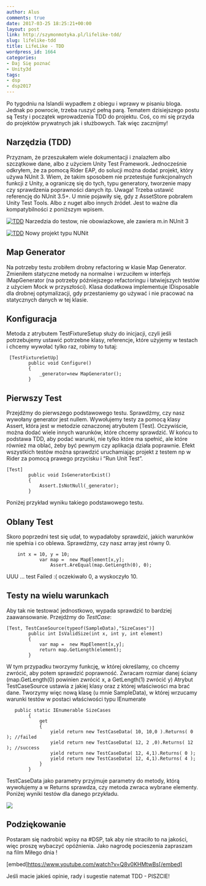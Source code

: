 ```yaml
---
author: Alus
comments: true
date: 2017-03-25 18:25:21+00:00
layout: post
link: http://szymonmotyka.pl/lifelike-tdd/
slug: lifelike-tdd
title: LifeLike - TDD
wordpress_id: 1664
categories:
- Daj Się poznać
- Unity3d
tags:
- dsp
- dsp2017
---
```


Po tygodniu na Islandii wypadłem z obiegu i wprawy w pisaniu bloga.
Jednak po powrocie, trzeba ruszyć pełną parą. Tematem dzisiejszego postu są Testy i początek wprowadzenia TDD do projektu. Coś, co mi się przyda do projektów prywatnych jak i służbowych.
Tak więc zacznijmy!
<!-- more -->


## Narzędzia (TDD)


Przyznam, że przeszukałem wiele dokumentacji i znalazłem albo szczątkowe dane, albo z użyciem Unity Test Framework.
Jednocześnie odkryłem, że za pomocą Rider EAP, do solucji można dodać projekt, który używa NUnit 3.
Wiem, że takim sposobem nie przetestuje funkcjonalnych funkcji z Unity, a ograniczę się do tych, typu generatory, tworzenie mapy czy sprawdzenia poprawności danych itp.
Uwaga! Trzeba ustawić referencję do NUnit 3.5+. U mnie pojawiły się, gdy z AssetStore pobrałem Unity Test Tools. Albo z nuget albo innych źródeł. Jest to ważne dla kompatybilności z poniższym wpisem.

[![TDD](http://szymonmotyka.pl/wp-content/uploads/2017/03/Screen-Shot-2017-03-23-at-19.03.22-785x490.png)](http://szymonmotyka.pl/wp-content/uploads/2017/03/Screen-Shot-2017-03-23-at-19.03.22.png) Narzedzia do testow, nie obowiazkowe, ale zawiera m.in NUnit 3

[![TDD](http://szymonmotyka.pl/wp-content/uploads/2017/03/Screen-Shot-2017-03-24-at-23.34.01-785x458.png)](http://szymonmotyka.pl/wp-content/uploads/2017/03/Screen-Shot-2017-03-24-at-23.34.01.png) Nowy projekt typu NUNit


## Map Generator


Na potrzeby testu zrobiłem drobny refactoring w klasie Map Generator. Zmieniłem statyczne metody na normalne i wrzuciłem w interfejs IMapGenerator (na potrzeby późniejszego refactoringu i łatwiejszych testów z użyciem Mock w przyszłości).
Klasa dodatkowa implementuje IDisposable dla drobnej optymalizacji, gdy przestaniemy go używać i nie pracować na statycznych danych w tej klasie.


## Konfiguracja


Metoda z atrybutem TestFixtureSetup służy do inicjacji, czyli jeśli potrzebujemy ustawić potrzebne klasy, referencje, które użyjemy w testach i chcemy wywołać tylko raz, robimy to tutaj:

```
 [TestFixtureSetUp]
        public void Configure()
        {
            _generator=new MapGenerator();
        }
```



## Pierwszy Test


Przejdźmy do pierwszego podstawowego testu. Sprawdźmy, czy nasz wywołany generator jest nullem. Wywołujemy testy za pomocą klasy Assert, która jest w metodzie oznaczonej atrybutem [Test]. Oczywiście, można dodać wiele innych warunków, które chcemy sprawdzić. W końcu to podstawa TDD, aby podać warunki, nie tylko które ma spełnić, ale które również ma oblać, żeby być pewnym czy aplikacja działa poprawnie.
Efekt wszystkich testów można sprawdzić uruchamiając projekt z testem np w Rider za pomocą prawego przycisku i “Run Unit Test”.

```  
[Test]
        public void IsGeneratorExist()
        {
            Assert.IsNotNull(_generator);
        }
```

Poniżej przykład wyniku takiego podstawowego testu.


## Oblany Test


Skoro poprzedni test się udał, to wypadałoby sprawdzić, jakich warunków nie spełnia i co oblewa.
Sprawdźmy, czy nasz array jest równy 0.

```
    int x = 10, y = 10;
            var map =  new MapElement[x,y];
                Assert.AreEqual(map.GetLength(0), 0);
```

UUU … test Failed :( oczekiwało 0, a wyskoczyło 10.


## Testy na wielu warunkach


Aby tak nie testować jednostkowo, wypada sprawdzić to bardziej zaawansowanie.
Przejdźmy do *TestCase*:

```
[Test, TestCaseSource(typeof(SampleData),"SizeCases")]
        public int IsValidSize(int x, int y, int element)
        {
            var map =  new MapElement[x,y];
            return map.GetLength(element);
        }
```

W tym przypadku tworzymy funkcję, w której określamy, co chcemy zwrócić, aby potem sprawdzić poprawność.
Zwracam rozmiar danej ściany (map.GetLength(0) powinien zwrócić x, a GetLength(1) zwrócić y)
Atrybut TestCaseSource ustawia z jakiej klasy oraz z której właściwości ma brać dane.
Tworzymy więc nową klasę (u mnie SampleData), w której wrzucamy warunki testów w postaci właściwości typu IEnumerate

```
   public static IEnumerable SizeCases
        {
            get
            {
                yield return new TestCaseData( 10, 10,0 ).Returns( 0 ); //failed
                yield return new TestCaseData( 12, 2 ,0).Returns( 12 ); //success
                yield return new TestCaseData( 12, 4,1).Returns( 0 );
                yield return new TestCaseData( 12, 4,1).Returns( 4 );
            }
        }
```

TestCaseData jako parametry przyjmuje parametry do metody, którą wywołujemy a w Returns sprawdza, czy metoda zwraca wybrane elementy. Poniżej wyniki testów dla danego przykładu.

[![](http://szymonmotyka.pl/wp-content/uploads/2017/03/Screen-Shot-2017-03-25-at-00.38.00-785x165.png)](http://szymonmotyka.pl/wp-content/uploads/2017/03/Screen-Shot-2017-03-25-at-00.38.00.png)


## Podziękowanie


Postaram się nadrobić wpisy na #DSP, tak aby nie straciło to na jakości, więc proszę wybaczyć opóźnienia.
Jako nagrodę pocieszenia zapraszam na film Miłego dnia !

[embed]https://www.youtube.com/watch?v=Q8v0KHMtwBs[/embed]

Jeśli macie jakieś opinie, rady i sugestie natemat TDD - PISZCIE!
